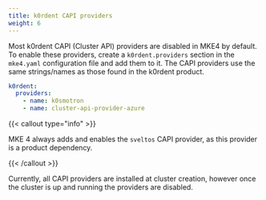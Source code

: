```yaml
---
title: k0rdent CAPI providers
weight: 6
---
```


Most k0rdent CAPI (Cluster API) providers are disabled in MKE4 by default. To
enable these providers, create a `k0rdent.providers` section in the `mke4.yaml`
configuration file and add them to it. The CAPI providers use the same strings/names as those found in the k0rdent product.

```yaml
k0rdent:
  providers:
    - name: k0smotron
    - name: cluster-api-provider-azure
```

{{< callout type="info" >}}

MKE 4 always adds and enables the `sveltos` CAPI provider, as this provider is
a product dependency.

{{< /callout >}}

Currently, all CAPI providers are installed at cluster creation, however once
the cluster is up and running the providers are disabled.